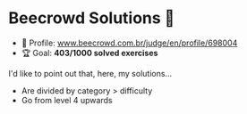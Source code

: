 # Beecrowd Solutions 🐝

* 👤 Profile: www.beecrowd.com.br/judge/en/profile/698004
* 🏆 Goal: **403/1000 solved exercises**

I'd like to point out that, here, my solutions...

* Are divided by category > difficulty
* Go from level 4 upwards
